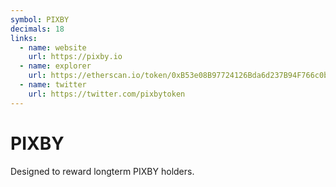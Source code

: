 ```yaml
---
symbol: PIXBY
decimals: 18
links:
  - name: website
    url: https://pixby.io
  - name: explorer
    url: https://etherscan.io/token/0xB53e08B97724126Bda6d237B94F766c0b81C90fE
  - name: twitter
    url: https://twitter.com/pixbytoken
---
```


# PIXBY

Designed to reward longterm PIXBY holders.
